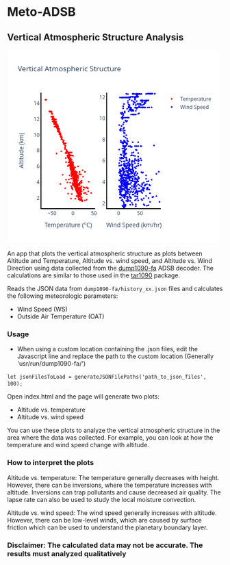 # Meto-ADSB 

## Vertical Atmospheric Structure Analysis 

![Bengaluru](bengaluru.png)

An app that plots the vertical atmospheric structure as plots between Altitude and Temperature, Altitude vs. wind speed, and Altitude vs. Wind Direction using data collected from the [dump1090-fa](https://www.flightaware.com/adsb/piaware/install) ADSB decoder. The calculations are similar to those used in the [tar1090](https://github.com/wiedehopf/tar1090) package.


Reads the JSON data from `dump1090-fa/history_xx.json` files and calculates the following meteorologic parameters:

* Wind Speed (WS)
* Outside Air Temperature (OAT)

### Usage

* When using a custom location containing the .json files, edit the Javascript line and replace the path to the       custom location (Generally 'usr/run/dump1090-fa/')

```
let jsonFilesToLoad = generateJSONFilePaths('path_to_json_files', 100);
```
Open index.html and the page will generate two plots:

* Altitude vs. temperature
* Altitude vs. wind speed

You can use these plots to analyze the vertical atmospheric structure in the area where the data was collected. For example, you can look at how the temperature and wind speed change with altitude.

### How to interpret the plots

Altitude vs. temperature: The temperature generally decreases with height. However, there can be inversions, where the temperature increases with altitude. Inversions can trap pollutants and cause decreased air quality. The lapse rate can also be used to study the local moisture convection.

Altitude vs. wind speed: The wind speed generally increases with altitude. However, there can be low-level winds, which are caused by surface friction which can be used to understand the planetary boundary layer.


### Disclaimer: The calculated data may not be accurate. The results must analyzed qualitatively
